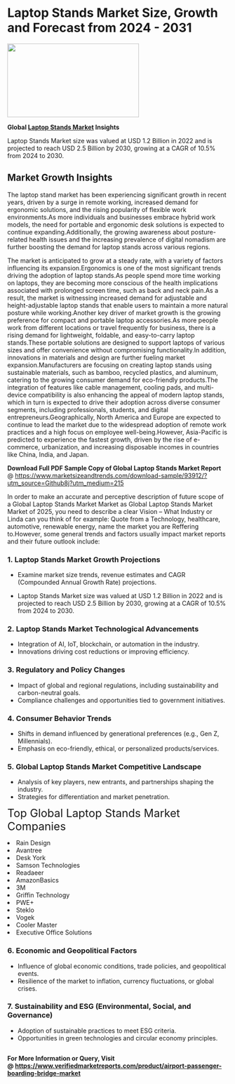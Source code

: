 <H1>Laptop Stands Market Size, Growth and Forecast from 2024 - 2031</H1><img class="aligncenter size-medium wp-image-584254" src="https://thirdeyenews.in/wp-content/uploads/2024/09/Global-Market-Research-300x168.jpeg" alt="" width="300" height="168" /><p><strong>Global&nbsp;<a href="https://www.marketsizeandtrends.com/download-sample/93912/?utm_source=Github8j?utm_medium=215">Laptop Stands Market</a> Insights</strong></p><p>Laptop Stands Market size was valued at USD 1.2 Billion in 2022 and is projected to reach USD 2.5 Billion by 2030, growing at a CAGR of 10.5% from 2024 to 2030.</p><p><h2>Market Growth Insights</h2> <p>The laptop stand market has been experiencing significant growth in recent years, driven by a surge in remote working, increased demand for ergonomic solutions, and the rising popularity of flexible work environments.As more individuals and businesses embrace hybrid work models, the need for portable and ergonomic desk solutions is expected to continue expanding.Additionally, the growing awareness about posture-related health issues and the increasing prevalence of digital nomadism are further boosting the demand for laptop stands across various regions.</p> <p>The market is anticipated to grow at a steady rate, with a variety of factors influencing its expansion.Ergonomics is one of the most significant trends driving the adoption of laptop stands.As people spend more time working on laptops, they are becoming more conscious of the health implications associated with prolonged screen time, such as back and neck pain.As a result, the market is witnessing increased demand for adjustable and height-adjustable laptop stands that enable users to maintain a more natural posture while working.Another key driver of market growth is the growing preference for compact and portable laptop accessories.As more people work from different locations or travel frequently for business, there is a rising demand for lightweight, foldable, and easy-to-carry laptop stands.These portable solutions are designed to support laptops of various sizes and offer convenience without compromising functionality.In addition, innovations in materials and design are further fueling market expansion.Manufacturers are focusing on creating laptop stands using sustainable materials, such as bamboo, recycled plastics, and aluminum, catering to the growing consumer demand for eco-friendly products.The integration of features like cable management, cooling pads, and multi-device compatibility is also enhancing the appeal of modern laptop stands, which in turn is expected to drive their adoption across diverse consumer segments, including professionals, students, and digital entrepreneurs.Geographically, North America and Europe are expected to continue to lead the market due to the widespread adoption of remote work practices and a high focus on employee well-being.However, Asia-Pacific is predicted to experience the fastest growth, driven by the rise of e-commerce, urbanization, and increasing disposable incomes in countries like China, India, and Japan.<p><span class=""><strong>Download Full PDF Sample Copy of Global Laptop Stands Market Report</strong> @ <a href="https://www.marketsizeandtrends.com/download-sample/93912/?utm_source=Github8j?utm_medium=215" target="_blank">https://www.marketsizeandtrends.com/download-sample/93912/?utm_source=Github8j?utm_medium=215</a></span></p><p>In order to make an accurate and perceptive description of future scope of a Global&nbsp;Laptop Stands Market Market as Global&nbsp;Laptop Stands Market Market of 2025, you need to describe a clear Vision &ndash; What Industry or Linda can you think of for example: Quote from a Technology, healthcare, automotive, renewable energy, name the market you are Reffering to.However, some general trends and factors usually impact market reports and their future outlook include:</p><h3>1.&nbsp;<strong>Laptop Stands Market Growth Projections</strong></h3><ul><li>Examine market size trends, revenue estimates and CAGR (Compounded Annual Growth Rate) projections.</li><li><p>Laptop Stands Market size was valued at USD 1.2 Billion in 2022 and is projected to reach USD 2.5 Billion by 2030, growing at a CAGR of 10.5% from 2024 to 2030.</p></li></ul><h3>2.&nbsp;<strong>Laptop Stands Market Technological Advancements</strong></h3><ul><li>Integration of AI, IoT, blockchain, or automation in the industry.</li><li>Innovations driving cost reductions or improving efficiency.</li></ul><h3>3.&nbsp;<strong>Regulatory and Policy Changes</strong></h3><ul><li>Impact of global and regional regulations, including sustainability and carbon-neutral goals.</li><li>Compliance challenges and opportunities tied to government initiatives.</li></ul><h3>4.&nbsp;<strong>Consumer Behavior Trends</strong></h3><ul><li>Shifts in demand influenced by generational preferences (e.g., Gen Z, Millennials).</li><li>Emphasis on eco-friendly, ethical, or personalized products/services.</li></ul><h3>5.&nbsp;<strong>Global Laptop Stands Market Competitive Landscape</strong></h3><ul><li>Analysis of key players, new entrants, and partnerships shaping the industry.</li><li>Strategies for differentiation and market penetration.</li></ul><p data-pm-slice="1 1 []"><span style="color: inherit; font-family: inherit; font-size: 25px;">Top Global Laptop Stands Market Companies</span></p><div class="" data-test-id=""><p><li>Rain Design</li><li> Avantree</li><li> Desk York</li><li> Samson Technologies</li><li> Readaeer</li><li> AmazonBasics</li><li> 3M</li><li> Griffin Technology</li><li> PWE+</li><li> Steklo</li><li> Vogek</li><li> Cooler Master</li><li> Executive Office Solutions</li></p></div><h3>6.&nbsp;<strong>Economic and Geopolitical Factors</strong></h3><ul><li>Influence of global economic conditions, trade policies, and geopolitical events.</li><li>Resilience of the market to inflation, currency fluctuations, or global crises.</li></ul><h3>7.&nbsp;<strong>Sustainability and ESG (Environmental, Social, and Governance)</strong></h3><ul><li>Adoption of sustainable practices to meet ESG criteria.</li><li>Opportunities in green technologies and circular economy principles.</li></ul><h2><strong style="font-size: 14px;">For More Information or Query, Visit @&nbsp;</strong><a style="background-color: #ffffff; font-size: 14px;" href="https://www.marketsizeandtrends.com/report/laptop-stands-market/" target="_blank">https://www.verifiedmarketreports.com/product/airport-passenger-boarding-bridge-market</a></h2>